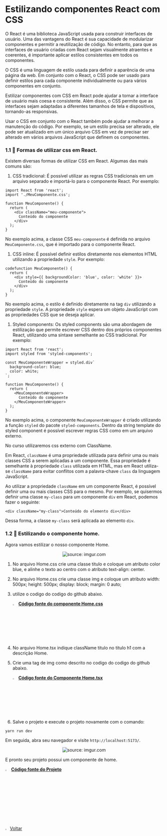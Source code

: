 ﻿<h1>Estilizando componentes React com CSS</h1>

O React é uma biblioteca JavaScript usada para construir interfaces de usuário. Uma das vantagens do React é sua capacidade de modularizar componentes e permitir a reutilização de código. No entanto, para que as interfaces de usuário criadas com React sejam visualmente atraentes e coerentes, é importante aplicar estilos consistentes em todos os componentes.

O CSS é uma linguagem de estilo usada para definir a aparência de uma página da web. Em conjunto com o React, o CSS pode ser usado para definir estilos para cada componente individualmente ou para vários componentes em conjunto.

Estilizar componentes com CSS em React pode ajudar a tornar a interface de usuário mais coesa e consistente. Além disso, o CSS permite que as interfaces sejam adaptadas a diferentes tamanhos de tela e dispositivos, tornando-as responsivas.

Usar o CSS em conjunto com o React também pode ajudar a melhorar a manutenção do código. Por exemplo, se um estilo precisa ser alterado, ele pode ser atualizado em um único arquivo CSS em vez de precisar ser alterado em vários arquivos JavaScript que definem os componentes.

<h3>1.1 👣  Formas de utilizar css em React.</h3>

Existem diversas formas de utilizar CSS em React. Algumas das mais comuns são:

1. CSS tradicional: É possível utilizar as regras CSS tradicionais em um arquivo separado e importá-lo para o componente React. Por exemplo:

```
import React from 'react';
import './MeuComponente.css';

function MeuComponente() {
  return (
    <div className="meu-componente">
      Conteúdo do componente
    </div>
  );
}
```

No exemplo acima, a classe CSS `meu-componente` é definida no arquivo `MeuComponente.css`, que é importado para o componente React.

1. CSS inline: É possível definir estilos diretamente nos elementos HTML utilizando a propriedade `style`. Por exemplo:

```
codefunction MeuComponente() {
  return (
    <div style={{ backgroundColor: 'blue', color: 'white' }}>
      Conteúdo do componente
    </div>
  );
}
```

No exemplo acima, o estilo é definido diretamente na tag `div` utilizando a propriedade `style`. A propriedade `style` espera um objeto JavaScript com as propriedades CSS que se deseja aplicar.

1. Styled components: Os styled components são uma abordagem de estilização que permite escrever CSS dentro dos próprios componentes React, utilizando uma sintaxe semelhante ao CSS tradicional. Por exemplo:

```
import React from 'react';
import styled from 'styled-components';

const MeuComponenteWrapper = styled.div`
  background-color: blue;
  color: white;
`;

function MeuComponente() {
  return (
    <MeuComponenteWrapper>
      Conteúdo do componente
    </MeuComponenteWrapper>
  );
}
```

No exemplo acima, o componente `MeuComponenteWrapper` é criado utilizando a função `styled` do pacote `styled-components`. Dentro da string template do styled component é possível escrever regras CSS como em um arquivo externo.

No curso utilizaremos css externo com ClassName.

Em React, `className` é uma propriedade utilizada para definir uma ou mais classes CSS a serem aplicadas a um componente. Essa propriedade é semelhante à propriedade `class` utilizada em HTML, mas em React utiliza-se `className` para evitar conflitos com a palavra-chave `class` da linguagem JavaScript.

Ao utilizar a propriedade `className` em um componente React, é possível definir uma ou mais classes CSS para o mesmo. Por exemplo, se quisermos definir uma classe `my-class` para um componente `div` em React, podemos fazer o seguinte:

```
<div className="my-class">Conteúdo do elemento div</div>
```

Dessa forma, a classe `my-class` será aplicada ao elemento `div`.

<h3>1.2 👣  Estilizando o componente home.</h3>

Agora vamos estilizar o nosso componente Home.

<div align="center"><img src="https://i.imgur.com/vUTbbpQ.png" title="source: imgur.com" /></div>

 1. No arquivo Home.css crie uma classe titulo e coloque um atributo color blue, e alinhe o texto ao centro com o atributo text-align: center.

 2. No arquivo Home.css crie uma classe img e coloque um atributo width: 500px; height: 500px; display: block; margin: 0 auto;

 3. utilize o codigo do codigo do github  abaixo.

	<div align="left"><img src="https://i.imgur.com/JACNZiR.png" title="source: imgur.com" width="3%"/> <a href="https://github.com/LucasCapSilva/blog-pessoal-react-2023/blob/estilizando-css/src/paginas/home/Home.css" target="_blank"><b>Código fonte do componente Home.css</b></a> 

5. No arquivo Home.tsx indique className titulo no titulo h1 com a descrição Home.

5. Crie uma tag de img como descrito no codigo do codigo do github  abaixo.

   <div align="left"><img src="https://i.imgur.com/JACNZiR.png" title="source: imgur.com" width="3%"/> <a href="https://github.com/LucasCapSilva/blog-pessoal-react-2023/blob/estilizando-css/src/paginas/home/Home.tsx" target="_blank"><b>Código fonte do Componente Home.tsx</b></a>

8. Salve o projeto e execute o projeto novamente com o comando:

```
yarn run dev
```

Em seguida, abra seu navegador e visite `http://localhost:5173/`. 

<div align="center"><img src="https://i.imgur.com/mjNwlmc.png" title="source: imgur.com" /></div>

E pronto seu projeto possui um componente de home.

<div align="left"><img src="https://i.imgur.com/JACNZiR.png" title="source: imgur.com" width="3%"/> <a href="https://github.com/LucasCapSilva/blog-pessoal-react-2023/tree/estilizando-css" target="_blank"><b>Código fonte do Projeto</b></div>




<br /><br />

<div align="left"><a href="README.md"><img src="https://i.imgur.com/XMgF3gl.png" title="source: imgur.com" width="3%"/>Voltar</a></div>

